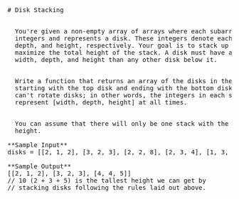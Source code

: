 <pre>
# Disk Stacking


  You're given a non-empty array of arrays where each subarray holds three
  integers and represents a disk. These integers denote each disk's width,
  depth, and height, respectively. Your goal is to stack up the disks and to
  maximize the total height of the stack. A disk must have a strictly smaller
  width, depth, and height than any other disk below it.


  Write a function that returns an array of the disks in the final stack,
  starting with the top disk and ending with the bottom disk. Note that you
  can't rotate disks; in other words, the integers in each subarray must
  represent [width, depth, height] at all times.


  You can assume that there will only be one stack with the greatest total
  height.

**Sample Input**
disks = [[2, 1, 2], [3, 2, 3], [2, 2, 8], [2, 3, 4], [1, 3, 1], [4, 4, 5]]

**Sample Output**
[[2, 1, 2], [3, 2, 3], [4, 4, 5]]
// 10 (2 + 3 + 5) is the tallest height we can get by
// stacking disks following the rules laid out above.

</pre>